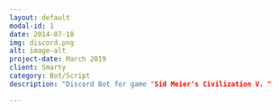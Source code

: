 ```yaml
---
layout: default
modal-id: 1
date: 2014-07-18
img: discord.png
alt: image-alt
project-date: March 2019
client: Smarty
category: Bot/Script
description: "Discord Bot for game "Sid Meier's Civilization V. "

---
```

